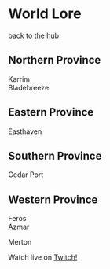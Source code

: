 
# World Lore
[back to the hub](/semsguild)  
## Northern Province
Karrim  
Bladebreeze
## Eastern Province
Easthaven
## Southern Province
Cedar Port
## Western Province
Feros  
Azmar

Merton



Watch live on [Twitch!](https://www.twitch.tv/removesam)
